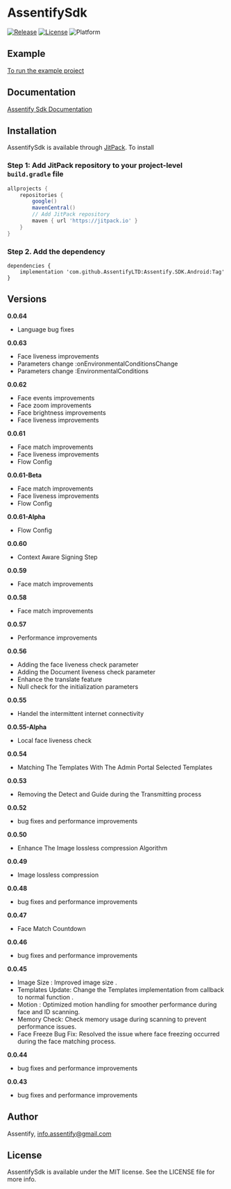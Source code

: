 # AssentifySdk

[![Release](https://jitpack.io/v/AssentifyLTD/Assentify.SDK.Android.svg)](https://jitpack.io/#AssentifyLTD/Assentify.SDK.Android)
[![License](https://img.shields.io/github/license/AssentifyLTD/Assentify.SDK.Android)](https://github.com/AssentifyLTD/Assentify.SDK.Android/blob/main/LICENSE)
![Platform](https://img.shields.io/badge/platform-Android-green)

## Example

[To run the example project](https://github.com/AssentifyLTD/Assentify.Android.Demo)


## Documentation

[Assentify Sdk Documentation](https://drive.google.com/file/d/1LUrXUR3Bs8fvc169-t5c0uqbBT2-fYkZ/view?usp=drive_link)

## Installation

AssentifySdk is available through [JitPack](https://jitpack.io). To install

### Step 1: Add JitPack repository to your project-level `build.gradle` file

```gradle
allprojects {
    repositories {
        google()
        mavenCentral()
        // Add JitPack repository
        maven { url 'https://jitpack.io' }
    }
}
```

### Step 2. Add the dependency
```
dependencies {
    implementation 'com.github.AssentifyLTD:Assentify.SDK.Android:Tag'
}
```

## Versions

**0.0.64**
- Language bug fixes

**0.0.63**
- Face liveness improvements
- Parameters change :onEnvironmentalConditionsChange
- Parameters change :EnvironmentalConditions

**0.0.62**
- Face events improvements
- Face zoom improvements
- Face brightness improvements
- Face liveness improvements

**0.0.61**
- Face match improvements
- Face liveness improvements
- Flow Config

**0.0.61-Beta**
- Face match improvements
- Face liveness improvements
- Flow Config

**0.0.61-Alpha**
- Flow Config

**0.0.60**
- Context Aware Signing Step

**0.0.59**
- Face match improvements

**0.0.58**
- Face match improvements

**0.0.57**
- Performance improvements

**0.0.56**
- Adding the face liveness check parameter
- Adding the Document liveness check parameter
- Enhance the translate feature
- Null check for the initialization parameters

**0.0.55**
- Handel the intermittent internet connectivity

**0.0.55-Alpha**
- Local face liveness check

**0.0.54**
- Matching The Templates With The Admin Portal Selected Templates

**0.0.53**
- Removing the Detect and Guide during the Transmitting process

**0.0.52**
- bug fixes and performance improvements

**0.0.50**
- Enhance The Image lossless compression Algorithm

**0.0.49**
- Image lossless compression

**0.0.48**
- bug fixes and performance improvements

**0.0.47**
- Face Match Countdown

**0.0.46**
- bug fixes and performance improvements

**0.0.45**
- Image Size : Improved image size .
- Templates Update: Change the Templates implementation from callback to normal function .
- Motion : Optimized motion handling for smoother performance during face and ID scanning.
- Memory Check: Check memory usage during scanning to prevent performance issues.
- Face Freeze Bug Fix: Resolved the issue where face freezing occurred during the face matching process.

**0.0.44**
- bug fixes and performance improvements

**0.0.43**
- bug fixes and performance improvements

## Author

Assentify, info.assentify@gmail.com

## License

AssentifySdk is available under the MIT license. See the LICENSE file for more info.
